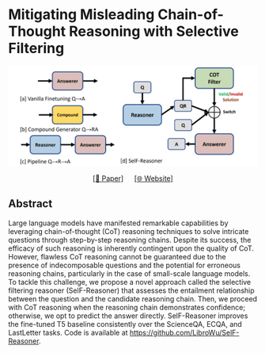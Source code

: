 # Mitigating Misleading Chain-of-Thought Reasoning with Selective Filtering



![models](./figures/models.jpg)



<center><a href="https://arxiv.org/abs/2403.19167">[📃 Paper]</a> &emsp; <a href="https://librowu.github.io/publication/coling24/">[🌐 Website]</a> </center>

## Abstract

Large language models have manifested remarkable capabilities by leveraging chain-of-thought (CoT) reasoning techniques to solve intricate questions through step-by-step reasoning chains. Despite its success, the efficacy of such reasoning is inherently contingent upon the quality of CoT. However, flawless CoT reasoning cannot be guaranteed due to the presence of indecomposable questions and the potential for erroneous reasoning chains, particularly in the case of small-scale language models. To tackle this challenge, we propose a novel approach called the selective filtering reasoner (SelF-Reasoner) that assesses the entailment relationship between the question and the candidate reasoning chain. Then, we proceed with CoT reasoning when the reasoning chain demonstrates confidence; otherwise, we opt to predict the answer directly. SelF-Reasoner improves the fine-tuned T5 baseline consistently over the ScienceQA, ECQA, and LastLetter tasks. Code is available at https://github.com/LibroWu/SelF-Reasoner.

